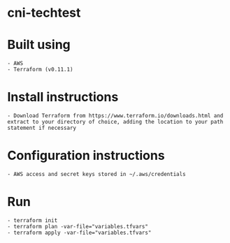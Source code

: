 # cni-techtest
# Built using 
    - AWS
    - Terraform (v0.11.1)
    

# Install instructions
    - Download Terraform from https://www.terraform.io/downloads.html and extract to your directory of choice, adding the location to your path statement if necessary

# Configuration instructions
    - AWS access and secret keys stored in ~/.aws/credentials

# Run
    - terraform init
    - terraform plan -var-file="variables.tfvars"
    - terraform apply -var-file="variables.tfvars"
